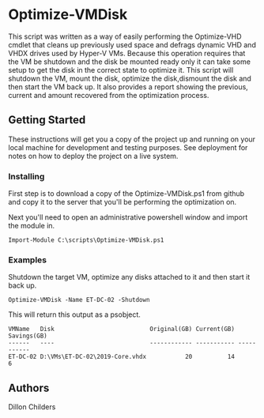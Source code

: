 # Optimize-VMDisk

This script was written as a way of easily performing the Optimize-VHD cmdlet that cleans up previously used space and defrags dynamic VHD and VHDX drives used by Hyper-V VMs. Because this operation requires that the VM be shutdown and the disk be mounted ready only it can take some setup to get the disk in the correct state to optimize it. This script will shutdown the VM, mount the disk, optimize the disk,dismount the disk and then start the VM back up. It also provides a report showing the previous, current and amount recovered from the optimization process.

## Getting Started

These instructions will get you a copy of the project up and running on your local machine for development and testing purposes. See deployment for notes on how to deploy the project on a live system.


### Installing

First step is to download a copy of the Optimize-VMDisk.ps1 from github and copy it to the server that you'll be performing the optimization on.

Next you'll need to open an administrative powershell window and import the module in.
```
Import-Module C:\scripts\Optimize-VMDisk.ps1
```

### Examples

Shutdown the target VM, optimize any disks attached to it and then start it back up.

```
Optimize-VMDisk -Name ET-DC-02 -Shutdown
```
This will return this output as a psobject.
```
VMName   Disk                           Original(GB) Current(GB) Savings(GB)
------   ----                           ------------ ----------- -----------
ET-DC-02 D:\VMs\ET-DC-02\2019-Core.vhdx           20          14           6

```

## Authors

Dillon Childers
